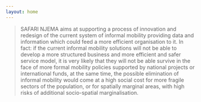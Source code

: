 ```yaml
---
layout: home
---
```

> SAFARI NJEMA aims at supporting a process of innovation and redesign of the current system of informal mobility providing data and information which could feed a more efficient organisation to it. In fact: if the current informal mobility solutions will not be able to develop a more structured business and more efficient and safer service model, it is very likely that they will not be able survive in the face of more formal mobility policies supported by national projects or international funds, at the same time, the possible elimination of informal mobility would come at a high social cost for more fragile sectors of the population, or for spatially marginal areas, with high risks of additional socio-spatial marginalisation.
